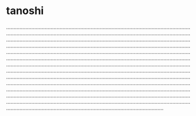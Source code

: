 # tanoshi
......................................................................................................................................................................................................................................................................................................................................................................................................................................................................................................................................................................................................................................................................................................................................................................................................................................................................................................................................................................................................................................................................................................................................................................................................................................................................................................................................................................................................................................................................................................................................................................................................................................................................................................................................................................................
